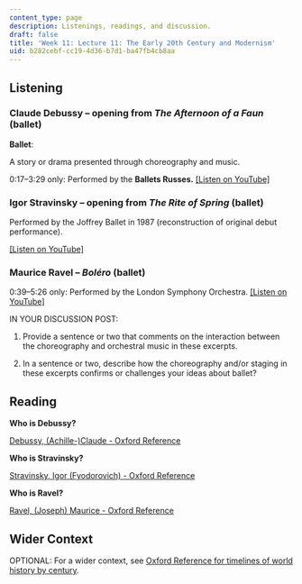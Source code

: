```yaml
---
content_type: page
description: Listenings, readings, and discussion.
draft: false
title: 'Week 11: Lecture 11: The Early 20th Century and Modernism'
uid: b282cebf-cc19-4d36-b7d1-ba47fb4cb8aa
---
```

## Listening

### Claude Debussy – opening from *The Afternoon of a Faun* (ballet)

**Ballet**:

A story or drama presented through choreography and music.  

0:17–3:29 only: Performed by the **Ballets Russes.** [\[Listen on YouTube\]](https://www.youtube.com/embed/V_LrFJsgmJc?start=17&end=209)

### Igor Stravinsky – opening from *The Rite of Spring* (ballet)

Performed by the Joffrey Ballet in 1987 (reconstruction of original debut performance).

[\[Listen on YouTube\]](https://www.youtube.com/watch?v=jF1OQkHybEQ)

### Maurice Ravel – *Boléro* (ballet)

0:39–5:26 only: Performed by the London Symphony Orchestra. [\[Listen on YouTube\]](https://www.youtube.com/embed/KTAE5HWkz6A?start=39&end=326)

IN YOUR DISCUSSION POST:

1) Provide a sentence or two that comments on the interaction between the choreography and orchestral music in these excerpts.  

2) In a sentence or two, describe how the choreography and/or staging in these excerpts confirms or challenges your ideas about ballet?  

## Reading

**Who is Debussy?**

[Debussy, (Achille-)Claude - Oxford Reference](https://www.oxfordreference.com/search?q=claude+debussy&searchBtn=Search&isQuickSearch=true)

**Who is Stravinsky?**

[Stravinsky, Igor (Fyodorovich) - Oxford Reference](https://www.oxfordreference.com/search?q=igor+stravinsky&searchBtn=Search&isQuickSearch=true)

**Who is Ravel?**

[Ravel, (Joseph) Maurice - Oxford Reference](https://www.oxfordreference.com/search?q=maurice+ravel&searchBtn=Search&isQuickSearch=true)

## Wider Context

OPTIONAL: For a wider context, see [Oxford Reference for timelines of world history by century](https://www.oxfordreference.com/browse?type_0=timelines).